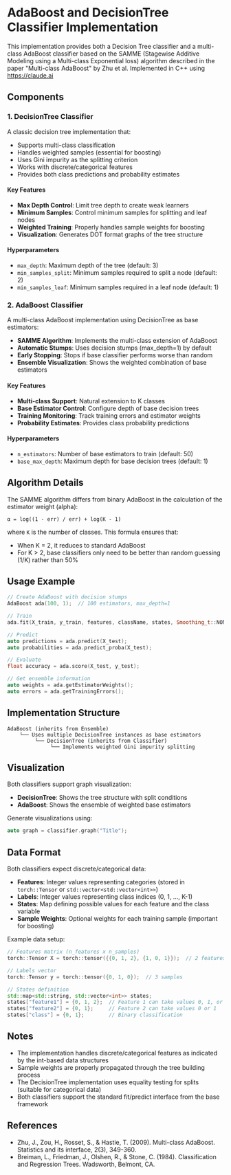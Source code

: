# AdaBoost and DecisionTree Classifier Implementation

This implementation provides both a Decision Tree classifier and a multi-class AdaBoost classifier based on the SAMME (Stagewise Additive Modeling using a Multi-class Exponential loss) algorithm described in the paper "Multi-class AdaBoost" by Zhu et al. Implemented in C++ using <https://claude.ai>

## Components

### 1. DecisionTree Classifier

A classic decision tree implementation that:

- Supports multi-class classification
- Handles weighted samples (essential for boosting)
- Uses Gini impurity as the splitting criterion
- Works with discrete/categorical features
- Provides both class predictions and probability estimates

#### Key Features

- **Max Depth Control**: Limit tree depth to create weak learners
- **Minimum Samples**: Control minimum samples for splitting and leaf nodes
- **Weighted Training**: Properly handles sample weights for boosting
- **Visualization**: Generates DOT format graphs of the tree structure

#### Hyperparameters

- `max_depth`: Maximum depth of the tree (default: 3)
- `min_samples_split`: Minimum samples required to split a node (default: 2)
- `min_samples_leaf`: Minimum samples required in a leaf node (default: 1)

### 2. AdaBoost Classifier

A multi-class AdaBoost implementation using DecisionTree as base estimators:

- **SAMME Algorithm**: Implements the multi-class extension of AdaBoost
- **Automatic Stumps**: Uses decision stumps (max_depth=1) by default
- **Early Stopping**: Stops if base classifier performs worse than random
- **Ensemble Visualization**: Shows the weighted combination of base estimators

#### Key Features

- **Multi-class Support**: Natural extension to K classes
- **Base Estimator Control**: Configure depth of base decision trees
- **Training Monitoring**: Track training errors and estimator weights
- **Probability Estimates**: Provides class probability predictions

#### Hyperparameters

- `n_estimators`: Number of base estimators to train (default: 50)
- `base_max_depth`: Maximum depth for base decision trees (default: 1)

## Algorithm Details

The SAMME algorithm differs from binary AdaBoost in the calculation of the estimator weight (alpha):

```
α = log((1 - err) / err) + log(K - 1)
```

where `K` is the number of classes. This formula ensures that:

- When K = 2, it reduces to standard AdaBoost
- For K > 2, base classifiers only need to be better than random guessing (1/K) rather than 50%

## Usage Example

```cpp
// Create AdaBoost with decision stumps
AdaBoost ada(100, 1);  // 100 estimators, max_depth=1

// Train
ada.fit(X_train, y_train, features, className, states, Smoothing_t::NONE);

// Predict
auto predictions = ada.predict(X_test);
auto probabilities = ada.predict_proba(X_test);

// Evaluate
float accuracy = ada.score(X_test, y_test);

// Get ensemble information
auto weights = ada.getEstimatorWeights();
auto errors = ada.getTrainingErrors();
```

## Implementation Structure

```
AdaBoost (inherits from Ensemble)
    └── Uses multiple DecisionTree instances as base estimators
         └── DecisionTree (inherits from Classifier)
              └── Implements weighted Gini impurity splitting
```

## Visualization

Both classifiers support graph visualization:

- **DecisionTree**: Shows the tree structure with split conditions
- **AdaBoost**: Shows the ensemble of weighted base estimators

Generate visualizations using:

```cpp
auto graph = classifier.graph("Title");
```

## Data Format

Both classifiers expect discrete/categorical data:

- **Features**: Integer values representing categories (stored in `torch::Tensor` or `std::vector<std::vector<int>>`)
- **Labels**: Integer values representing class indices (0, 1, ..., K-1)
- **States**: Map defining possible values for each feature and the class variable
- **Sample Weights**: Optional weights for each training sample (important for boosting)

Example data setup:

```cpp
// Features matrix (n_features x n_samples)
torch::Tensor X = torch::tensor({{0, 1, 2}, {1, 0, 1}});  // 2 features, 3 samples

// Labels vector
torch::Tensor y = torch::tensor({0, 1, 0});  // 3 samples

// States definition
std::map<std::string, std::vector<int>> states;
states["feature1"] = {0, 1, 2};  // Feature 1 can take values 0, 1, or 2
states["feature2"] = {0, 1};     // Feature 2 can take values 0 or 1
states["class"] = {0, 1};        // Binary classification
```

## Notes

- The implementation handles discrete/categorical features as indicated by the int-based data structures
- Sample weights are properly propagated through the tree building process
- The DecisionTree implementation uses equality testing for splits (suitable for categorical data)
- Both classifiers support the standard fit/predict interface from the base framework

## References

- Zhu, J., Zou, H., Rosset, S., & Hastie, T. (2009). Multi-class AdaBoost. Statistics and its interface, 2(3), 349-360.
- Breiman, L., Friedman, J., Olshen, R., & Stone, C. (1984). Classification and Regression Trees. Wadsworth, Belmont, CA.
